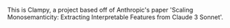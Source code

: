 This is Clampy, a project based off of Anthropic's paper 'Scaling Monosemanticity: Extracting Interpretable Features from Claude 3 Sonnet'. 
